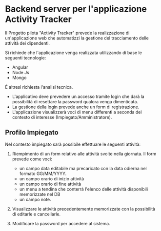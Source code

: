 # Backend server per l'applicazione Activity Tracker

Il Progetto pilota "Activity Tracker" prevede la realizzazione di un'applicazione web che automatizzi la gestione del tracciamento delle attività dei dipendenti.

Si richiede che l'applicazione venga realizzata utilizzando di base le seguenti tecnologie:

- Angular
- Node Js
- Mongo

È altresì richiesta l'analisi tecnica.

- L'applicativo deve prevedere un accesso tramite login che darà la possibilità di resettare la password qualora venga dimenticata.
- La gestione della login prevede anche un form di registrazione.
- L'applicazione visualizzerà voci di menu differenti a seconda del contesto di interesse (Impiegato/Amministratore).

## Profilo Impiegato

Nel contesto impiegato sarà possibile effettuare le seguenti attività:

1. Riempimento di un form relativo alle attività svolte nella giornata. Il form prevede come voci:

   - un campo data editabile ma precaricato con la data odierna nel formato GG/MM/YYYY.
   - un campo orario di inizio attività
   - un campo orario di fine attività
   - un menu a tendina che conterrà l'elenco delle attività disponibili memorizzate nel DB
   - un campo note.

2. Visualizzare le attività precedentemente memorizzate con la possibilità di editarle e cancellarle.

3. Modificare la password per accedere al sistema.
